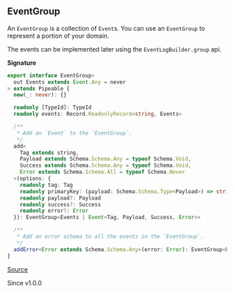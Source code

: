 ## EventGroup

An `EventGroup` is a collection of `Event`s. You can use an `EventGroup` to
represent a portion of your domain.

The events can be implemented later using the `EventLogBuilder.group` api.

**Signature**

```ts
export interface EventGroup<
  out Events extends Event.Any = never
> extends Pipeable {
  new(_: never): {}

  readonly [TypeId]: TypeId
  readonly events: Record.ReadonlyRecord<string, Events>

  /**
   * Add an `Event` to the `EventGroup`.
   */
  add<
    Tag extends string,
    Payload extends Schema.Schema.Any = typeof Schema.Void,
    Success extends Schema.Schema.Any = typeof Schema.Void,
    Error extends Schema.Schema.All = typeof Schema.Never
  >(options: {
    readonly tag: Tag
    readonly primaryKey: (payload: Schema.Schema.Type<Payload>) => string
    readonly payload?: Payload
    readonly success?: Success
    readonly error?: Error
  }): EventGroup<Events | Event<Tag, Payload, Success, Error>>

  /**
   * Add an error schema to all the events in the `EventGroup`.
   */
  addError<Error extends Schema.Schema.Any>(error: Error): EventGroup<Event.AddError<Events, Error>>
}
```

[Source](https://github.com/Effect-TS/effect/tree/main/packages/experimental/src/EventGroup.ts#L39)

Since v1.0.0